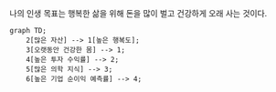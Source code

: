나의 인생 목표는 행복한 삶을 위해 돈을 많이 벌고 건강하게 오래 사는 것이다.

```mermaid
graph TD;
    2[많은 자산] --> 1[높은 행복도];
    3[오랫동안 건강한 몸] --> 1;
    4[높은 투자 수익률] --> 2;
    5[많은 의학 지식] --> 3;
    6[높은 기업 순이익 예측률] --> 4;
```
